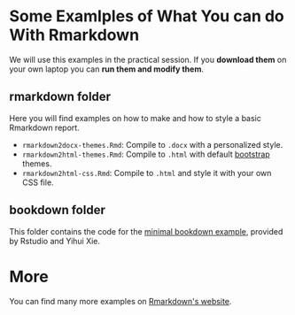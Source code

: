 # Some Examlples of What You can do With Rmarkdown

We will use this examples in the practical session. If you **download them** on your own laptop you can **run them and modify them**.

## rmarkdown folder

Here you will find examples on how to make and how to style a basic Rmarkdown report.

- `rmarkdown2docx-themes.Rmd`: Compile to `.docx` with a personalized style.
- `rmarkdown2html-themes.Rmd`: Compile to `.html` with default [bootstrap](https://getbootstrap.com/) themes.
- `rmarkdown2html-css.Rmd`: Compile to `.html` and style it with your own CSS file.


## bookdown folder

This folder contains the code for the [minimal bookdown example](https://bookdown.org/yihui/bookdown-demo/), provided by Rstudio and Yihui Xie. 

# More

You can find many more examples on [Rmarkdown's website](https://rmarkdown.rstudio.com/index.html).